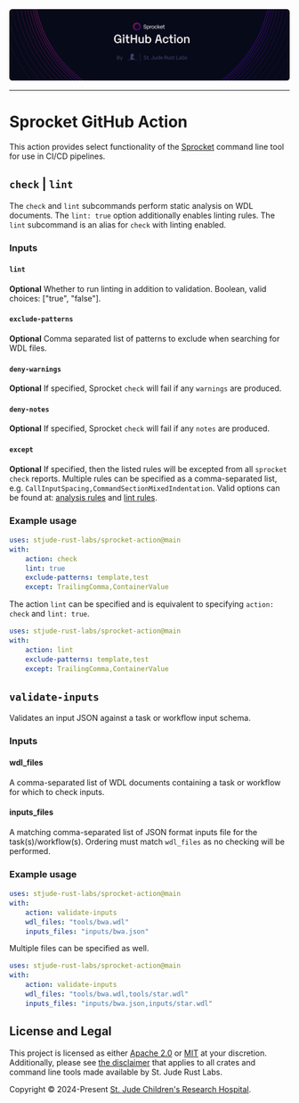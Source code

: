 <img style="margin: 0px" alt="Repository Header Image" src="./assets/header-action.png" />
<hr/>

# Sprocket GitHub Action

This action provides select functionality of the [Sprocket](https://github.com/stjude-rust-labs/sprocket) command line tool for use in CI/CD pipelines.

## `check` | `lint`

The `check` and `lint` subcommands perform static analysis on WDL documents. The `lint: true` option additionally enables linting rules. The `lint` subcommand is an alias for `check` with linting enabled.

### Inputs

#### `lint`

**Optional** Whether to run linting in addition to validation. Boolean, valid choices: ["true", "false"].

#### `exclude-patterns`

**Optional** Comma separated list of patterns to exclude when searching for WDL files.

#### `deny-warnings`

**Optional** If specified, Sprocket `check` will fail if any `warnings` are produced.

#### `deny-notes`

**Optional** If specified, Sprocket `check` will fail if any `notes` are produced.

#### `except`

**Optional** If specified, then the listed rules will be excepted from all `sprocket check` reports. Multiple rules can be specified as a comma-separated list, e.g. `CallInputSpacing,CommandSectionMixedIndentation`. Valid options can be found at: [analysis rules](https://github.com/stjude-rust-labs/wdl/blob/main/wdl-analysis/RULES.md) and [lint rules](https://github.com/stjude-rust-labs/wdl/blob/main/wdl-lint/RULES.md).

### Example usage

```yaml
uses: stjude-rust-labs/sprocket-action@main
with:
    action: check
    lint: true
    exclude-patterns: template,test
    except: TrailingComma,ContainerValue
```

The action `lint` can be specified and is equivalent to specifying `action: check` and `lint: true`.

```yaml
uses: stjude-rust-labs/sprocket-action@main
with:
    action: lint
    exclude-patterns: template,test
    except: TrailingComma,ContainerValue
```

## `validate-inputs`

Validates an input JSON against a task or workflow input schema.

### Inputs

#### wdl_files

A comma-separated list of WDL documents containing a task or workflow for which to check inputs.

#### inputs_files

A matching comma-separated list of JSON format inputs file for the task(s)/workflow(s). Ordering must match `wdl_files` as no checking will be performed.

### Example usage

```yaml
uses: stjude-rust-labs/sprocket-action@main
with:
    action: validate-inputs
    wdl_files: "tools/bwa.wdl"
    inputs_files: "inputs/bwa.json"
```

Multiple files can be specified as well.
```yaml
uses: stjude-rust-labs/sprocket-action@main
with:
    action: validate-inputs
    wdl_files: "tools/bwa.wdl,tools/star.wdl"
    inputs_files: "inputs/bwa.json,inputs/star.wdl"
```

## License and Legal

This project is licensed as either [Apache 2.0][license-apache] or
[MIT][license-mit] at your discretion. Additionally, please see [the
disclaimer](https://github.com/stjude-rust-labs#disclaimer) that applies to all
crates and command line tools made available by St. Jude Rust Labs.

Copyright © 2024-Present [St. Jude Children's Research Hospital](https://github.com/stjude).

[license-apache]: https://github.com/stjude-rust-labs/sprocket-action/blob/main/LICENSE-APACHE
[license-mit]: https://github.com/stjude-rust-labs/sprocket-action/blob/main/LICENSE-MIT
